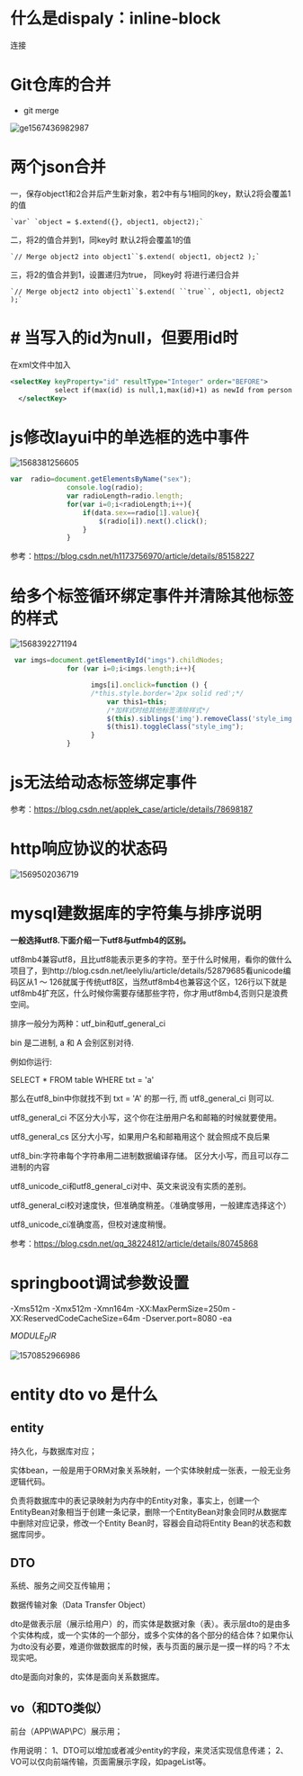 # 什么是dispaly：inline-block



<a herf="https://www.cnblogs.com/Ry-yuan/p/6848197.html">连接</a>

# Git仓库的合并

+ git merge <name>

![ge1567436982987](随记.assets/1567436982987.png)

# 两个json合并

一，保存object1和2合并后产生新对象，若2中有与1相同的key，默认2将会覆盖1的值

```
`var` `object = $.extend({}, object1, object2);`
```

  二，将2的值合并到1，同key时 默认2将会覆盖1的值

```
`// Merge object2 into object1``$.extend( object1, object2 );`
```

 三，将2的值合并到1，设置递归为true， 同key时 将进行递归合并

```
`// Merge object2 into object1``$.extend( ``true``, object1, object2 );`
```

# # 当写入的id为null，但要用id时

在xml文件中加入

```xml
<selectKey keyProperty="id" resultType="Integer" order="BEFORE">
           select if(max(id) is null,1,max(id)+1) as newId from person
  </selectKey>
```

# js修改layui中的单选框的选中事件

![1568381256605](随记.assets/1568381256605.png)

```javascript
var  radio=document.getElementsByName("sex");
              console.log(radio);
              var radioLength=radio.length;
              for(var i=0;i<radioLength;i++){
                  if(data.sex==radio[1].value){
                      $(radio[i]).next().click();
                  }
              }
```

参考：https://blog.csdn.net/h1173756970/article/details/85158227

# 给多个标签循环绑定事件并清除其他标签的样式

![1568392271194](随记.assets/1568392271194.png)

```JavaScript
 var imgs=document.getElementById("imgs").childNodes;
              for (var i=0;i<imgs.length;i++){

                    imgs[i].onclick=function () {
                    /*this.style.border='2px solid red';*/
                        var this1=this;
                        /*加样式时给其他标签清除样式*/
                        $(this).siblings('img').removeClass('style_img');
                        $(this1).toggleClass("style_img");
                    }
              }
```

# js无法给动态标签绑定事件

参考：https://blog.csdn.net/applek_case/article/details/78698187

# http响应协议的状态码



![1569502036719](随记.assets/1569502036719.png)

# mysql建数据库的字符集与排序说明

**一般选择utf8.下面介绍一下utf8与utfmb4的区别。**

utf8mb4兼容utf8，且比utf8能表示更多的字符。至于什么时候用，看你的做什么项目了，到http://blog.csdn.net/leelyliu/article/details/52879685看unicode编码区从1 ～ 126就属于传统utf8区，当然utf8mb4也兼容这个区，126行以下就是utf8mb4扩充区，什么时候你需要存储那些字符，你才用utf8mb4,否则只是浪费空间。

排序一般分为两种：utf_bin和utf_general_ci

bin 是二进制, a 和 A 会别区别对待.

例如你运行:

SELECT * FROM table WHERE txt = 'a'

那么在utf8_bin中你就找不到 txt = 'A' 的那一行, 而 utf8_general_ci 则可以.

utf8_general_ci 不区分大小写，这个你在注册用户名和邮箱的时候就要使用。

utf8_general_cs 区分大小写，如果用户名和邮箱用这个 就会照成不良后果

utf8_bin:字符串每个字符串用二进制数据编译存储。 区分大小写，而且可以存二进制的内容

utf8_unicode_ci和utf8_general_ci对中、英文来说没有实质的差别。

utf8_general_ci校对速度快，但准确度稍差。（准确度够用，一般建库选择这个）

utf8_unicode_ci准确度高，但校对速度稍慢。

参考：https://blog.csdn.net/qq_38224812/article/details/80745868

# springboot调试参数设置

-Xms512m -Xmx512m -Xmn164m -XX:MaxPermSize=250m -XX:ReservedCodeCacheSize=64m -Dserver.port=8080 -ea

$MODULE_DIR$

![1570852966986](随记.assets/1570852966986.png)

# entity dto vo 是什么

## entity

持久化，与数据库对应；

实体bean，一般是用于ORM对象关系映射，一个实体映射成一张表，一般无业务逻辑代码。

负责将数据库中的表记录映射为内存中的Entity对象，事实上，创建一个EntityBean对象相当于创建一条记录，删除一个EntityBean对象会同时从数据库中删除对应记录，修改一个Entity Bean时，容器会自动将Entity Bean的状态和数据库同步。


## DTO

系统、服务之间交互传输用；

数据传输对象（Data Transfer Object）

dto是做表示层（展示给用户）的，而实体是数据对象（表）。表示层dto的是由多个实体构成，或一个实体的一个部分，或多个实体的各个部分的结合体？如果你认为dto没有必要，难道你做数据库的时候，表与页面的展示是一摸一样的吗？不太现实吧。

dto是面向对象的，实体是面向关系数据库。

## vo（和DTO类似）

前台（APP\WAP\PC）展示用；

作用说明： 1、DTO可以增加或者减少entity的字段，来灵活实现信息传递； 2、VO可以仅向前端传输，页面需展示字段，如pageList等。
